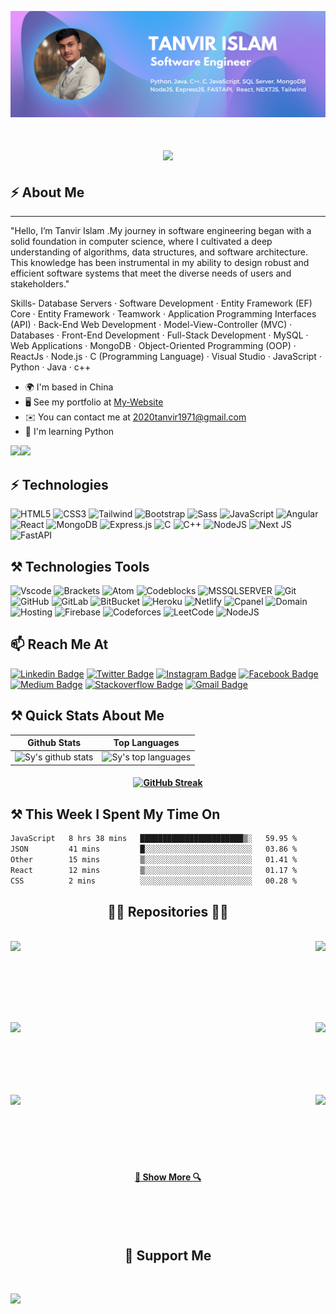 ![GIF](https://github.com/Tanvir-yzu/Tanvir-yzu/blob/main/Tanvir%20islam%20(2).png)
<h1 align="center">
  <a href="https://git.io/typing-svg">
    <img src="https://readme-typing-svg.herokuapp.com/?lines=Hello,+There!+👋;I'm++Tanvir+Islam+.+.+.;I'm++a+Software++Engineer+&center=true&size=30">
  </a>
</h1>

## ⚡ About Me
-----------------

"Hello, I’m Tanvir Islam .My journey in software engineering began with a solid foundation in computer science, where I cultivated a deep understanding of algorithms, data structures, and software architecture. This knowledge has been instrumental in my ability to design robust and efficient software systems that meet the diverse needs of users and stakeholders."

Skills-
Database Servers · Software Development · Entity Framework (EF) Core · Entity Framework · Teamwork · Application Programming Interfaces (API) · Back-End Web Development · Model-View-Controller (MVC) · Databases · Front-End Development · Full-Stack Development · MySQL · Web Applications · MongoDB  · Object-Oriented Programming (OOP) · ReactJs · Node.js · C (Programming Language)  · Visual Studio  · JavaScript · Python · Java · c++    

* 🌍  I'm based in China
* 🖥️  See my portfolio at [My-Website](http://tanvir-islam-portfolio.netlify.app/)
* ✉️  You can contact me at [2020tanvir1971@gmail.com](mailto:2020tanvir1971@gmail.com)
* 🧠  I'm learning Python

<a href="https://www.github.com/Tanvir-yzu" target="_blank" rel="noreferrer"><img
src="https://img.shields.io/github/followers/Tanvir-yzu?logo=github&style=for-the-badge&color=14b8a6&labelColor=0f172a" /></a><a href="https://www.x.com/@2020tanvir1971" target="_blank" rel="noreferrer"><img
src="https://img.shields.io/twitter/follow/2020tanvir1971?logo=twitter&style=for-the-badge&color=14b8a6&labelColor=0f172a"
/></a>
## ⚡ Technologies

![HTML5](https://img.shields.io/badge/-HTML5-E34F26?style=flat-square&logo=html5&logoColor=white)
![CSS3](https://img.shields.io/badge/-CSS3-1572B6?style=flat-square&logo=css3)
![Tailwind](https://img.shields.io/badge/-Tailwind-1572B6?style=flat-square&logo=tailwind)
![Bootstrap](https://img.shields.io/badge/-Bootstrap-563D7C?style=flat-square&logo=bootstrap)
![Sass](https://img.shields.io/badge/-Sass-563D7C?style=flat-square&logo=sass)
![JavaScript](https://img.shields.io/badge/-JavaScript-black?style=flat-square&logo=javascript)
![Angular](https://img.shields.io/badge/-Angular-black?style=flat-square&logo=angular)
![React](https://img.shields.io/badge/-React-black?style=flat-square&logo=react)
![MongoDB](https://img.shields.io/badge/-MongoDB-black?style=flat-square&logo=mongodb)
![Express.js](https://img.shields.io/badge/express.js-%23404d59.svg?style=for-the-badge&logo=express&logoColor=%2361DAFB)
![C](https://img.shields.io/badge/-C-00599C?style=flat-square&logo=c)
![C++](https://img.shields.io/badge/-C++-00599C?style=flat-square&logo=c)
![NodeJS](https://img.shields.io/badge/node.js-6DA55F?style=for-the-badge&logo=node.js&logoColor=white)
![Next JS](https://img.shields.io/badge/Next-black?style=for-the-badge&logo=next.js&logoColor=white)
![FastAPI](https://img.shields.io/badge/FastAPI-005571?style=for-the-badge&logo=fastapi)
## ⚒ Technologies Tools

![Vscode](https://img.shields.io/badge/-VSCode-black?style=flat-square&logo=vscode)
![Brackets](https://img.shields.io/badge/-Brackets-black?style=flat-square&logo=brackets)
![Atom](https://img.shields.io/badge/-Atom-black?style=flat-square&logo=atom)
![Codeblocks](https://img.shields.io/badge/-Codeblocks-00599C?style=flat-square&logo=codeblocks)
![MSSQLSERVER](https://img.shields.io/badge/-MSSQLSERVER-black?style=flat-square&logo=mssqlserver)
![Git](https://img.shields.io/badge/-Git-black?style=flat-square&logo=git)
![GitHub](https://img.shields.io/badge/-GitHub-181717?style=flat-square&logo=github)
![GitLab](https://img.shields.io/badge/-GitLab-FCA121?style=flat-square&logo=gitlab)
![BitBucket](https://img.shields.io/badge/-BitBucket-darkblue?style=flat-square&logo=bitbucket)
![Heroku](https://img.shields.io/badge/-Heroku-430098?style=flat-square&logo=heroku)
![Netlify](https://img.shields.io/badge/-Netlify-430098?style=flat-square&logo=netlify)
![Cpanel](https://img.shields.io/badge/-Cpanel-FCA121?style=flat-square&logo=cpanel)
![Domain](https://img.shields.io/badge/-Domain-FCA121?style=flat-square&logo=domain)
![Hosting](https://img.shields.io/badge/-Hosting-FCA121?style=flat-square&logo=hosting)
![Firebase](https://img.shields.io/badge/Firebase-039BE5?style=for-the-badge&logo=Firebase&logoColor=white)
![Codeforces](https://img.shields.io/badge/Codeforces-445f9d?style=for-the-badge&logo=Codeforces&logoColor=white)
![LeetCode](https://img.shields.io/badge/LeetCode-000000?style=for-the-badge&logo=LeetCode&logoColor=#d16c06)
![NodeJS](https://img.shields.io/badge/node.js-6DA55F?style=for-the-badge&logo=node.js&logoColor=white)

## 📫 Reach Me At 

[![Linkedin Badge](https://img.shields.io/badge/-Tanvir-blue?style=flat-square&logo=Linkedin&logoColor=white&link=https://www.linkedin.com/in/tanvir-islam-070a16231/)](https://www.linkedin.com/in/tanvir-islam-070a16231/)
[![Twitter Badge](https://img.shields.io/badge/-Tanvir-blue?style=flat-square&logo=Twitter&logoColor=white&link=https://twitter.com/2020tanvir1971/)](https://twitter.com/2020tanvir1971/)
[![Instagram Badge](https://img.shields.io/badge/Tanvir-blue?style=flat-square&logo=instagram&logoColor=white&link=https://www.instagram.com/tanvirislam1971/)](https://www.instagram.com/tanvirislam1971/)
[![Facebook Badge](https://img.shields.io/badge/Tanvir-blue?style=flat-square&logo=facebook&logoColor=white&link=https://www.facebook.com/Progeammer007/)](https://www.facebook.com/Progeammer007/)
[![Medium Badge](https://img.shields.io/badge/Tanvir-blue?style=flat-square&logo=medium&logoColor=white&link=https://medium.com/@2020tanvir1971/)](https://medium.com/@2020tanvir1971/)
[![Stackoverflow Badge](https://img.shields.io/badge/Tanvir-blue?style=flat-square&logo=stackoverflow&logoColor=white&link=https://stackoverflow.com/users/18600445/tanvir/)](https://stackoverflow.com/users/18600445/tanvir/)
[![Gmail Badge](https://img.shields.io/badge/Tanvir-blue?style=flat-square&logo=Gmail&logoColor=white&link=mailto:2020tanvir1971@gmail.com)](mailto:2020tanvir1971@gmail.com)

## ⚒ Quick Stats About Me

| Github Stats | Top Languages |
| --- | --- |
| ![Sy's github stats](https://github-readme-stats.vercel.app/api?username=Tanvir-yzu&show_icons=true&title_color=f6c32c&icon_color=f6c32c&text_color=9f9f9f&bg_color=151515&count_private=true) | ![Sy's top languages](https://github-readme-stats.vercel.app/api/top-langs/?username=Tanvir-yzu&show_icons=true&title_color=f6c32c&icon_color=f6c32c&text_color=9f9f9f&bg_color=151515&count_private=true&layout=compact) |


<h4 align="center">
  <a href="https://git.io/streak-stats"><img src="https://streak-stats.demolab.com?user=Tanvir-yzu&theme=vue-dark&border_radius=5&date_format=M%20j%5B%2C%20Y%5D" alt="GitHub Streak" /></a>
</h4>








## ⚒ This Week I Spent My Time On
<!--START_SECTION:waka-->

```txt
JavaScript   8 hrs 38 mins   ███████████████████████▒░   59.95 %
JSON         41 mins         █░░░░░░░░░░░░░░░░░░░░░░░░   03.86 %
Other        15 mins         ▒░░░░░░░░░░░░░░░░░░░░░░░░   01.41 %
React        12 mins         ▒░░░░░░░░░░░░░░░░░░░░░░░░   01.17 %
CSS          2 mins          ░░░░░░░░░░░░░░░░░░░░░░░░░   00.28 %
```

<!--END_SECTION:waka-->


<h2 align="center">👨‍💻 Repositories 👨‍💻</h2>
<br>
<div width="100%" align="center"><a align="left" href="https://github.com/Tanvir-yzu/face_recognition_project-main" title="Software"><img align="left" height="115" src="https://github-readme-stats.vercel.app/api/pin/?username=Tanvir-yzu&repo=face_recognition_project-main&theme=react&border_color=61dafb&border_radius=10"></a><a align="right" href="https://github.com/Tanvir-yzu/jarvis2.0" title="jarvis2.0"><img align="right" height="115" src="https://github-readme-stats.vercel.app/api/pin/?username=Tanvir-yzu&repo=jarvis2.0&theme=react&border_color=61dafb&border_radius=10"></a>
</div>

<br/><br/><br/><br/><br/><br/>
<div width="100%" align="center"><a align="left" href="https://github.com/Tanvir-yzu/face-detected" title="face-detected"><img align="left" height="115" src="https://github-readme-stats.vercel.app/api/pin/?username=Tanvir-yzu&repo=face-detected&theme=react&border_color=61dafb&border_radius=10"></a><a align="right" href="https://github.com/Tanvir-yzu/Graph-Algorithms-Visualizer-main" title="Graph-Algorithms-Visualizer-main"><img align="right" height="115" src="https://github-readme-stats.vercel.app/api/pin/?username=Tanvir-yzu&repo=Graph-Algorithms-Visualizer-main&theme=react&border_color=61dafb&border_radius=10"></a>
</div>


<br/><br/><br/><br/><br/><br/>


<div width="100%" align="center"><a align="left" href="https://github.com/Tanvir-yzu/eye_controlled_mouse" title="eye_controlled_mouse"><img align="left" height="115" src="https://github-readme-stats.vercel.app/api/pin/?username=Tanvir-yzu&repo=eye_controlled_mouse&theme=react&border_color=61dafb&border_radius=10"></a><a align="right" href="https://github.com/Tanvir-yzu/FastAPI" title="FastAPI"><img align="right" height="115" src="https://github-readme-stats.vercel.app/api/pin/?username=Tanvir-yzu&repo=FastAPI&theme=react&border_color=61dafb&border_radius=10"></a>
</div>
<br/><br/><br/><br/><br/><br/>

<h4 align="center">
  <a href="https://github.com/Tanvir-yzu?tab=repositories" title="Show Repositories">🔎 Show More 🔍</a>
</h4>
<br/><br/><br/>
<h4 align="center">
<h2 align="center">🌱  Support Me </h2>
  

<p style="list-style-type: none; margin: 0;">
<br/>

<p style="display: inline-block; margin-right: 0.25rem;"><a href="https://www.ko-fi.com/tanviryzu"><img src="https://storage.ko-fi.com/cdn/kofi2.png?v=3" width="150"/></a></p>

</p>
</h4>
